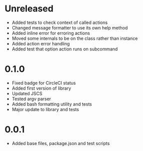 # Unreleased

- Added tests to check context of called actions
- Changed message formatter to use its own help method
- Added inline error for erroring actions
- Moved some internals to be on the class rather than instance
- Added action error handling
- Added test that option action runs on subcommand

# 0.1.0

- Fixed badge for CircleCI status
- Added first version of library
- Updated JSCS
- Tested argv parser
- Added bash formatting utility and tests
- Major update to library and tests

# 0.0.1

- Added base files, package.json and test scripts

